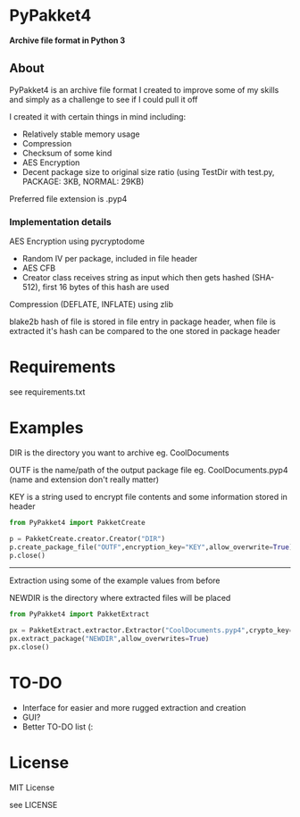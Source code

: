# PyPakket4
**Archive file format in Python 3**

## About

PyPakket4 is an archive file format I created to improve some of my skills and simply as a challenge to see if I could pull it off

I created it with certain things in mind including:
 - Relatively stable memory usage
 - Compression
 - Checksum of some kind
 - AES Encryption
 - Decent package size to original size ratio (using TestDir with test.py, PACKAGE: 3KB, NORMAL: 29KB)
 
 Preferred file extension is .pyp4
 
 ### Implementation details
 
 AES Encryption using pycryptodome
  - Random IV per package, included in file header
  - AES CFB
  - Creator class receives string as input which then gets hashed (SHA-512), first 16 bytes of this hash are used
 
 Compression (DEFLATE, INFLATE) using zlib
 
 blake2b hash of file is stored in file entry in package header, when file is extracted it's hash can be compared to the one stored in package header
 
 # Requirements
 see requirements.txt
 
 # Examples
 
DIR is the directory you want to archive eg. CoolDocuments

OUTF is the name/path of the output package file eg. CoolDocuments.pyp4 (name and extension don't really matter)

KEY is a string used to encrypt file contents and some information stored in header
```python
from PyPakket4 import PakketCreate

p = PakketCreate.creator.Creator("DIR")
p.create_package_file("OUTF",encryption_key="KEY",allow_overwrite=True)
p.close()
```
----
Extraction using some of the example values from before

NEWDIR is the directory where extracted files will be placed
```python
from PyPakket4 import PakketExtract

px = PakketExtract.extractor.Extractor("CoolDocuments.pyp4",crypto_key="KEY")
px.extract_package("NEWDIR",allow_overwrites=True)
px.close()
```

 
 # TO-DO
 - Interface for easier and more rugged extraction and creation
 - GUI?
 - Better TO-DO list (:
 
 # License
 MIT License
 
 see LICENSE
